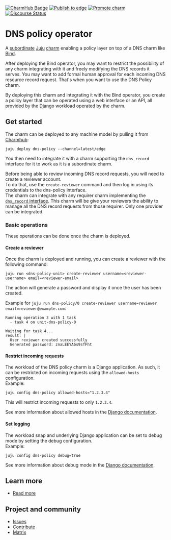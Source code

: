 [![CharmHub Badge](https://charmhub.io/bind/badge.svg)](https://charmhub.io/dns-policy)
[![Publish to edge](https://github.com/canonical/dns-operators/actions/workflows/publish-charmed-dns-policy-edge.yaml/badge.svg)](https://github.com/canonical/dns-operators/actions/workflows/publish-charmed-dns-policy-edge.yaml)
[![Promote charm](https://github.com/canonical/dns-operators/actions/workflows/promote-bind-operator.yaml/badge.svg)](https://github.com/canonical/dns-operators/actions/workflows/promote-bind-operator.yaml)
[![Discourse Status](https://img.shields.io/discourse/status?server=https%3A%2F%2Fdiscourse.charmhub.io&style=flat&label=CharmHub%20Discourse)](https://discourse.charmhub.io)

# DNS policy operator

A [subordinate](https://canonical-juju.readthedocs-hosted.com/en/latest/user/reference/charm/index.html#subordinate) [Juju](https://juju.is/) [charm](https://documentation.ubuntu.com/juju/3.6/tutorial/)
enabling a policy layer on top of a DNS charm like [Bind](https://github.com/canonical/dns-operators/tree/main/bind-operator).

After deploying the Bind operator, you may want to restrict the possibility of any charm integrating with it and freely modifying the DNS records it serves. You may want to add formal human approval for each incoming DNS resource record request. That's when you want to use the DNS Policy charm.

By deploying this charm and integrating it with the Bind operator, you create a policy layer that can be operated using a web interface or an API, all provided by the Django workload operated by the charm.

## Get started

The charm can be deployed to any machine model by pulling it from [Charmhub](https://charmhub.io/bind):
```
juju deploy dns-policy --channel=latest/edge
```

You then need to integrate it with a charm supporting the `dns_record` interface for it to work as it is a subordinate charm.  

Before being able to review incoming DNS record requests, you will need to create a reviewer account.  
To do that, use the `create-reviewer` command and then log in using its credentials to the dns-policy interface.  
The charm can integrate with any requirer charm implementing the [`dns_record` interface](https://canonical.github.io/charm-relation-interfaces/interfaces/dns_record/v0/).
This charm will be give your reviewers the ability to manage all the DNS record requests from those requirer. Only one provider can be integrated.

### Basic operations

These operations can be done once the charm is deployed.

#### Create a reviewer

Once the charm is deployed and running, you can create a reviewer with the following command:  
```
juju run <dns-policy-unit> create-reviewer username=<reviewer-username> email=<reviewer-email>
```
The action will generate a password and display it once the user has been created.

Example for `juju run dns-policy/0 create-reviewer username=reviewer email=reviewer@example.com`:
```
Running operation 3 with 1 task
  - task 4 on unit-dns-policy-0

Waiting for task 4...
result: |
  User reviewer created successfully
  Generated password: znaLEEYA6s9sfFht
```

#### Restrict incoming requests

The workload of the DNS policy charm is a Django application. As such, it can be restricted on incoming requests
using the `allowed-hosts` configuration.  
Example:
```
juju config dns-policy allowed-hosts="1.2.3.4"
```
This will restrict incoming requests to only `1.2.3.4`.

See more information about allowed hosts in the [Django documentation](https://docs.djangoproject.com/en/5.1/ref/settings/#allowed-hosts).

#### Set logging

The workload snap and underlying Django application can be set to debug mode by setting the debug configuration.  
Example:
```
juju config dns-policy debug=true
```

See more information about debug mode in the [Django documentation](https://docs.djangoproject.com/en/5.1/ref/settings/#debug).

## Learn more
* [Read more](https://charmhub.io/dns-policy/docs)

## Project and community
* [Issues](https://github.com/canonical/dns-operators/issues)
* [Contribute](https://github.com/canonical/dns-operators/blob/main/CONTRIBUTING.md)
* [Matrix](https://matrix.to/#/#charmhub:ubuntu.com)
